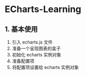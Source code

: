 # ECharts-Learning

## 1. 基本使用

1. 引入 echarts.js 文件
2. 准备一个呈现图表的盒子
3. 初始化 echarts 实例对象
4. 准备配置项
5. 将配置项设置给 echarts 实例对象